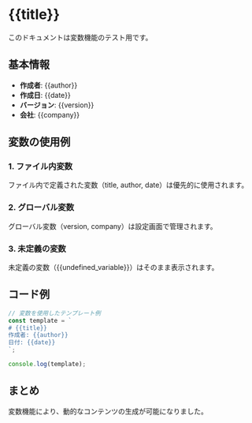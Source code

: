 <!-- @var title: テストドキュメント -->
<!-- @var author: テストユーザー -->
<!-- @var date: 2024-01-15 -->

# {{title}}

このドキュメントは変数機能のテスト用です。

## 基本情報

- **作成者**: {{author}}
- **作成日**: {{date}}
- **バージョン**: {{version}}
- **会社**: {{company}}

## 変数の使用例

### 1. ファイル内変数
ファイル内で定義された変数（title, author, date）は優先的に使用されます。

### 2. グローバル変数
グローバル変数（version, company）は設定画面で管理されます。

### 3. 未定義の変数
未定義の変数（{{undefined_variable}}）はそのまま表示されます。

## コード例

```javascript
// 変数を使用したテンプレート例
const template = `
# {{title}}
作成者: {{author}}
日付: {{date}}
`;

console.log(template);
```

## まとめ

変数機能により、動的なコンテンツの生成が可能になりました。

